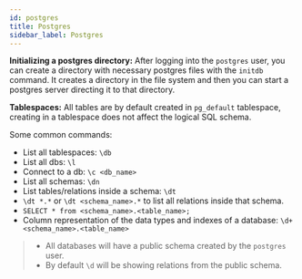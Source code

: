 ```yaml
---
id: postgres
title: Postgres
sidebar_label: Postgres
---
```


**Initializing a postgres directory:** After logging into the `postgres` user, you can create a directory with necessary postgres files with the `initdb` command. It creates a directory in the file system and then you can start a postgres server directing it to that directory.

**Tablespaces:** All tables are by default created in `pg_default` tablespace, creating in a tablespace does not affect the logical SQL schema.

Some common commands:

- List all tablespaces: `\db`
- List all dbs: `\l`
- Connect to a db: `\c <db_name>`
- List all schemas: `\dn`
- List tables/relations inside a schema: `\dt`
- `\dt *.*` or `\dt <schema_name>.*` to list all relations inside that schema.
- `SELECT * from <schema_name>.<table_name>;`
- Column representation of the data types and indexes of a database: `\d+ <schema_name>.<table_name>`

> - All databases will have a public schema created by the `postgres` user.
> - By default `\d` will be showing relations from the public schema.